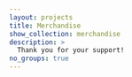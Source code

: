 ```yaml
---
layout: projects
title: Merchandise
show_collection: merchandise
description: >
  Thank you for your support!
no_groups: true
---
```

